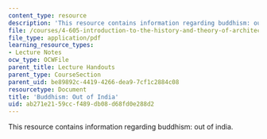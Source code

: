 ```yaml
---
content_type: resource
description: 'This resource contains information regarding buddhism: out of india.'
file: /courses/4-605-introduction-to-the-history-and-theory-of-architecture-spring-2012/ab271e2159ccf489db08d68fd0e288d2_MIT4_605S12_lec11.pdf
file_type: application/pdf
learning_resource_types:
- Lecture Notes
ocw_type: OCWFile
parent_title: Lecture Handouts
parent_type: CourseSection
parent_uid: be89892c-4419-4266-dea9-7cf1c2884c08
resourcetype: Document
title: 'Buddhism: Out of India'
uid: ab271e21-59cc-f489-db08-d68fd0e288d2
---
```

This resource contains information regarding buddhism: out of india.

